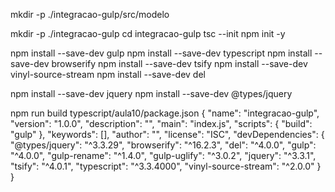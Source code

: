mkdir -p ./integracao-gulp/src/modelo

mkdir -p ./integracao-gulp
cd integracao-gulp
tsc --init
npm init -y


npm install --save-dev gulp
npm install --save-dev typescript
npm install --save-dev browserify
npm install --save-dev tsify
npm install --save-dev vinyl-source-stream
npm install --save-dev del


npm install --save-dev jquery
npm install --save-dev @types/jquery

npm run build
typescript/aula10/package.json
{
  "name": "integracao-gulp",
  "version": "1.0.0",
  "description": "",
  "main": "index.js",
  "scripts": {
    "build": "gulp"
  },
  "keywords": [],
  "author": "",
  "license": "ISC",
  "devDependencies": {
    "@types/jquery": "^3.3.29",
    "browserify": "^16.2.3",
    "del": "^4.0.0",
    "gulp": "^4.0.0",
    "gulp-rename": "^1.4.0",
    "gulp-uglify": "^3.0.2",
    "jquery": "^3.3.1",
    "tsify": "^4.0.1",
    "typescript": "^3.3.4000",
    "vinyl-source-stream": "^2.0.0"
  }
}

